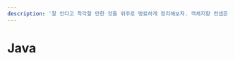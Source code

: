 ```yaml
---
description: '잘 안다고 착각할 만한 것들 위주로 명료하게 정리해보자. 객체지향 컨셉은 C++과 비슷하니, C++과의 차이점을 위주로 정리하면 될듯!'
---
```


# Java

